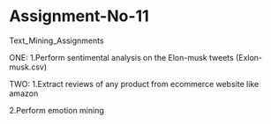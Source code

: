 # Assignment-No-11
Text_Mining_Assignments

ONE:
1.Perform sentimental analysis on the Elon-musk tweets (Exlon-musk.csv)

TWO:
1.Extract reviews of any product from ecommerce website like amazon

2.Perform emotion mining
